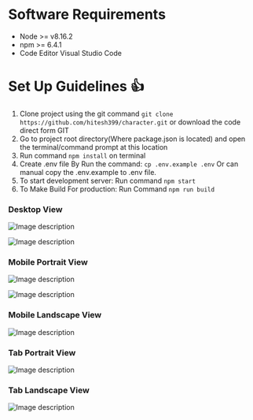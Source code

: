 # Software Requirements
- Node >= v8.16.2
- npm >= 6.4.1
- Code Editor Visual Studio Code

# Set Up Guidelines :+1:
1. Clone project using the git command `git clone https://github.com/hitesh399/character.git` or download the code direct form GIT
2. Go to project root directory(Where package.json is located) and open the terminal/command prompt at this location
3. Run command `npm install` on terminal
4. Create .env file By Run the command: `cp .env.example .env` Or can manual copy the .env.example to .env file.
5. To start development server: Run command `npm start`
6. To Make Build For production: Run Command `npm run build`

### Desktop View
![Image description](https://github.com/hitesh399/character/blob/master/screens/Screenshot%202020-01-19%20at%209.54.20%20AM.png)

![Image description](https://github.com/hitesh399/character/blob/master/screens/Screenshot%202020-01-19%20at%209.59.21%20AM.png)

### Mobile Portrait View
![Image description](https://github.com/hitesh399/character/blob/master/screens/Screenshot%202020-01-19%20at%209.55.55%20AM.png)

![Image description](https://github.com/hitesh399/character/blob/master/screens/Screenshot%202020-01-19%20at%209.56.19%20AM.png)

### Mobile Landscape View
![Image description](https://github.com/hitesh399/character/blob/master/screens/Screenshot%202020-01-19%20at%209.56.53%20AM.png)

### Tab Portrait View
![Image description](https://github.com/hitesh399/character/blob/master/screens/Screenshot%202020-01-19%20at%209.57.43%20AM.png)


### Tab Landscape View
![Image description](https://github.com/hitesh399/character/blob/master/screens/Screenshot%202020-01-19%20at%209.58.34%20AM.png)
